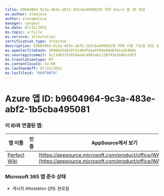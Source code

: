 ```yaml
---
title: b9604964-9c3a-483e-abf2-1b5cba495081에 대한 Azure 앱 ID 정보
ms.author: elmalova
author: elenamalova
manager: tonybal
ms.date: 07/22/2022
ms.topic: article
ms.service: attestation
certification_type: attested
description: b9604964-9c3a-483e-abf2-1b5cba495081에 대해 사용 가능한 모든 보안 및 규정 준수 정보입니다.
ms.openlocfilehash: 3096b554b58f4240dfdaa9f89e80db591a26488e
ms.sourcegitcommit: 9c114837630164e4c4965abc220743e2b08a1df5
ms.translationtype: MT
ms.contentlocale: ko-KR
ms.lasthandoff: 07/22/2022
ms.locfileid: "66979879"
---
```

# <a name="azure-app-id-b9604964-9c3a-483e-abf2-1b5cba495081"></a>Azure 앱 ID: b9604964-9c3a-483e-abf2-1b5cba495081


### <a name="apps-associated-with-this-id"></a>이 ID와 연결된 앱:
| **앱 이름** | **인증** | **AppSource에서 보기** |
|--------------|---------------|-----------------------|
| [Perfect Wiki](../forward/WA200001679.md) |  | [https://appsource.microsoft.com/product/office/WA200001679](https://appsource.microsoft.com/product/office/WA200001679) |

### <a name="microsoft-365-app-compliance-status"></a>Microsoft 365 앱 준수 상태
- 게시자 Attestaton 상태: 완료됨
